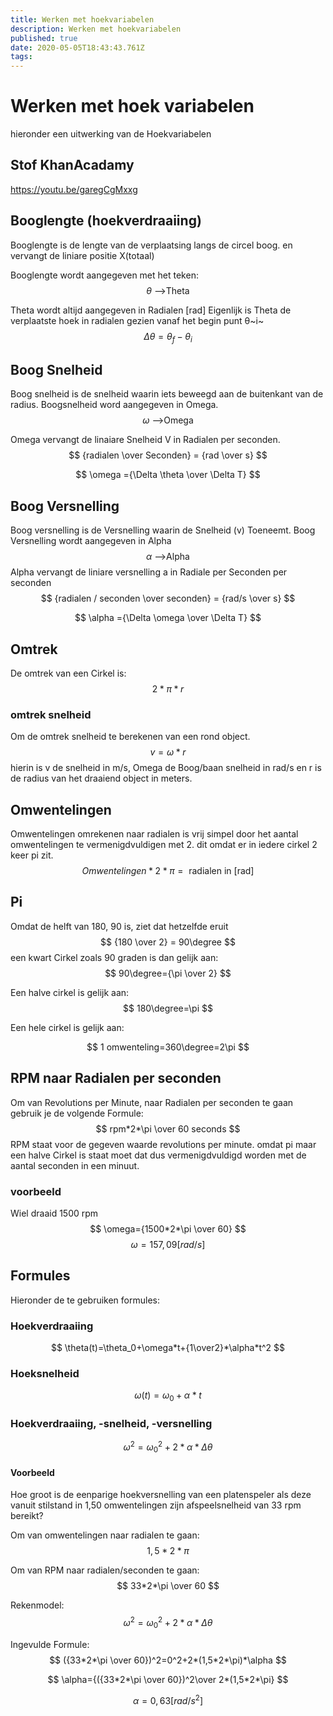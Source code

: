 ```yaml
---
title: Werken met hoekvariabelen
description: Werken met hoekvariabelen
published: true
date: 2020-05-05T18:43:43.761Z
tags: 
---
```


# Werken met hoek variabelen
hieronder een uitwerking van de Hoekvariabelen

## Stof KhanAcadamy
https://youtu.be/garegCgMxxg

## Booglengte (hoekverdraaiing)
Booglengte is de lengte van de verplaatsing langs de circel boog. en vervangt de liniare positie X(totaal)

Booglengte wordt aangegeven met het teken:
$$
\theta {\text{ -->Theta}}
$$

Theta wordt altijd aangegeven in Radialen [rad]
Eigenlijk is Theta de verplaatste hoek in radialen gezien vanaf het begin punt θ~i~
$$
Δθ = θ_f - θ_i
$$
## Boog Snelheid
Boog snelheid is de snelheid waarin iets beweegd aan de buitenkant van de radius. Boogsnelheid word aangegeven in Omega.
$$
\omega {\text{ -->Omega}}
$$

Omega vervangt de linaiare Snelheid V in Radialen per seconden.
$$
{radialen \over Seconden} = {rad \over s}
$$

$$
\omega ={\Delta \theta \over \Delta T}
$$

## Boog Versnelling
Boog versnelling is de Versnelling waarin de Snelheid (v) Toeneemt. Boog Versnelling wordt aangegeven in Alpha
$$
\alpha {\text{ -->Alpha}}
$$
Alpha vervangt de liniare versnelling a in Radiale per Seconden per seconden
$$
{radialen / seconden \over seconden} = {rad/s \over s}
$$

$$
\alpha ={\Delta \omega \over \Delta T}
$$


## Omtrek
De omtrek van een Cirkel is:
$$
2*\pi*r
$$

### omtrek snelheid
Om de omtrek snelheid te berekenen van een rond object.
$$
v=\omega*r
$$
hierin is v de snelheid in m/s, Omega de Boog/baan snelheid in rad/s en r is de radius van het draaiend object in meters.

## Omwentelingen
Omwentelingen omrekenen naar radialen is vrij simpel door het aantal omwentelingen te vermenigdvuldigen met 2. dit omdat er in iedere cirkel 2 keer pi zit.
$$
Omwentelingen *2*\pi = \text{ radialen in [rad]}
$$

## Pi
Omdat de helft van 180, 90 is, ziet dat hetzelfde eruit
$$
{180 \over 2} = 90\degree 
$$
een kwart Cirkel zoals 90 graden is dan gelijk aan:
$$
90\degree={\pi \over 2} 
$$


Een halve cirkel is gelijk aan:
$$
180\degree=\pi
$$

Een hele cirkel is gelijk aan:

$$
1 omwenteling=360\degree=2\pi
$$

## RPM naar Radialen per seconden
Om van Revolutions per Minute, naar Radialen per seconden te gaan gebruik je de volgende Formule:
$$
rpm*2*\pi \over 60 seconds
$$
RPM staat voor de gegeven waarde revolutions per minute. omdat pi maar een halve Cirkel is staat moet dat dus vermenigdvuldigd worden met de aantal seconden in een minuut. 

### voorbeeld
Wiel draaid 1500 rpm
$$
\omega={1500*2*\pi \over 60}
$$
$$
\omega=157,09[rad/s]
$$

## Formules
Hieronder de te gebruiken formules:
### Hoekverdraaiing
$$
\theta(t)=\theta_0+\omega*t+{1\over2}*\alpha*t^2
$$

### Hoeksnelheid
$$
\omega(t)=\omega_0+\alpha*t
$$

### Hoekverdraaiing, -snelheid, -versnelling
$$
\omega^2=\omega^2_0+2*\alpha*\Delta \theta
$$
#### Voorbeeld
Hoe groot is de eenparige hoekversnelling van een platenspeler als deze vanuit stilstand in 1,50 omwentelingen zijn afspeelsnelheid van 33 rpm bereikt?

Om van omwentelingen naar radialen te gaan:
$$
1,5*2*\pi
$$

Om van RPM naar radialen/seconden te gaan:
$$
33*2*\pi \over 60
$$

Rekenmodel:
$$
\omega^2=\omega^2_0+2*\alpha*\Delta \theta
$$

Ingevulde Formule:
$$
({33*2*\pi \over 60})^2=0^2+2*(1,5*2*\pi)*\alpha
$$

$$
\alpha={({33*2*\pi \over 60})^2\over 2*(1,5*2*\pi}
$$

$$
\alpha=0,63 [rad/s^2]
$$